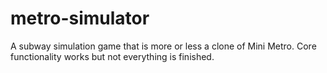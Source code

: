 # metro-simulator
A subway simulation game that is more or less a clone of Mini Metro. Core functionality works but not everything is finished.

